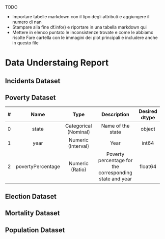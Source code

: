TODO

- Importare tabelle markdown con il tipo degli attributi e aggiungere il numero di nan
- Stampare alla fine df.info() e riportare in una tabella markdown qui
- Mettere in elenco puntato le inconsistenze trovate e come le abbiamo risolte
Fare cartella con le immagini dei plot principali e includere anche in questo file

# Data Understaing Report

## Incidents Dataset

## Poverty Dataset

| # | Name | Type | Description | Desired dtype |
| :-: | :--: | :--: | :---------: | :------------: |
| 0 | state | Categorical (Nominal) | Name of the state | object |
| 1 | year | Numeric (Interval) | Year | int64 |
| 2 | povertyPercentage | Numeric (Ratio) | Poverty percentage for the corresponding state and year | float64 |

## Election Dataset

## Mortality Dataset

## Population Dataset